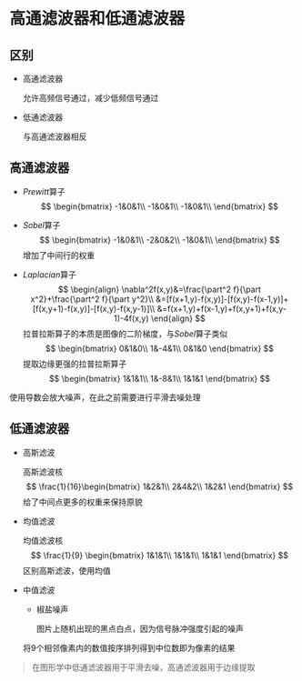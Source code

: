 # 高通滤波器和低通滤波器

## 区别

- 高通滤波器

  允许高频信号通过，减少低频信号通过

- 低通滤波器

  与高通滤波器相反

## 高通滤波器

- $Prewitt$算子
  $$
  \begin{bmatrix}
  -1&0&1\\
  -1&0&1\\
  -1&0&1\\
  \end{bmatrix}
  $$

- $Sobel$算子
  $$
  \begin{bmatrix}
  -1&0&1\\
  -2&0&2\\
  -1&0&1\\
  \end{bmatrix}
  $$
  增加了中间行的权重

- $Laplacian$算子
  $$
  \begin{align}
  \nabla^2f(x,y)&=\frac{\part^2 f}{\part x^2}+\frac{\part^2 f}{\part y^2}\\
  &=[f(x+1,y)-f(x,y)]-[f(x,y)-f(x-1,y)]+[f(x,y+1)-f(x,y)]-[f(x,y)-f(x,y-1)]\\
  &=f(x+1,y)+f(x-1,y)+f(x,y+1)+f(x,y-1)-4f(x,y)
  \end{align}
  $$
  拉普拉斯算子的本质是图像的二阶梯度，与$Sobel$算子类似
  $$
  \begin{bmatrix}
  0&1&0\\
  1&-4&1\\
  0&1&0
  \end{bmatrix}
  $$
  提取边缘更强的拉普拉斯算子
  $$
  \begin{bmatrix}
  1&1&1\\
  1&-8&1\\
  1&1&1
  \end{bmatrix}
  $$

使用导数会放大噪声，在此之前需要进行平滑去噪处理

## 低通滤波器

- 高斯滤波

  高斯滤波核
  $$
  \frac{1}{16}\begin{bmatrix}
  1&2&1\\
  2&4&2\\
  1&2&1
  \end{bmatrix}
  $$
  给了中间点更多的权重来保持原貌

- 均值滤波

  均值滤波核
  $$
  \frac{1}{9}
  \begin{bmatrix}
  1&1&1\\
  1&1&1\\
  1&1&1
  \end{bmatrix}
  $$
  区别高斯滤波，使用均值

- 中值滤波

  - 椒盐噪声

    图片上随机出现的黑点白点，因为信号脉冲强度引起的噪声

  将9个相邻像素内的数值按序排列得到中位数即为像素的结果

> 在图形学中低通滤波器用于平滑去噪，高通滤波器用于边缘提取